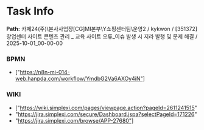 # Task Info

**Path:** 카페24(주)\본사사업장\[CG]MI본부\Y쇼핑센터팀\운영2 / kykwon / [351372] 창업센터 사이트 콘텐츠 관리 _ 교육 사이트 오류_이슈 발생 시 지라 발행 및 문제 해결 / 2025-10-01_00-00-00

### BPMN
- ["https://n8n-mi-014-web.hanpda.com/workflow/YmdbG2Va6AXOy4iN"]

### WIKI
- ["https://wiki.simplexi.com/pages/viewpage.action?pageId=2611241515"
- "https://jira.simplexi.com/secure/Dashboard.jspa?selectPageId=171226"
- "https://jira.simplexi.com/browse/APP-27680"]

